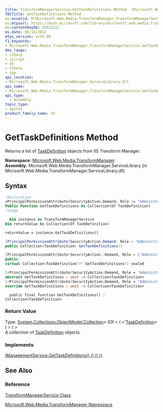 ```yaml
---
title: TransformManagerService.GetTaskDefinitions Method  (Microsoft.Web.Media.TransformManager)
TOCTitle: GetTaskDefinitions Method
ms:assetid: M:Microsoft.Web.Media.TransformManager.TransformManagerService.GetTaskDefinitions
ms:mtpsurl: https://msdn.microsoft.com/library/microsoft.web.media.transformmanager.transformmanagerservice.gettaskdefinitions(v=VS.90)
ms:contentKeyID: 35521111
ms.date: 06/14/2012
mtps_version: v=VS.90
f1_keywords:
- Microsoft.Web.Media.TransformManager.TransformManagerService.GetTaskDefinitions
dev_langs:
- csharp
- jscript
- vb
- FSharp
- cpp
api_location:
- Microsoft.Web.Media.TransformManager.ServiceLibrary.dll
api_name:
- Microsoft.Web.Media.TransformManager.TransformManagerService.GetTaskDefinitions
api_type:
  - Assembly
topic_type:
- apiref
product_family_name: VS
---
```


# GetTaskDefinitions Method

Returns a list of [TaskDefinition](taskdefinition-class-microsoft-web-media-transformmanager.md) objects from IIS Transform Manager.

**Namespace:**  [Microsoft.Web.Media.TransformManager](microsoft-web-media-transformmanager-namespace.md)  
**Assembly:**  Microsoft.Web.Media.TransformManager.ServiceLibrary (in Microsoft.Web.Media.TransformManager.ServiceLibrary.dll)

## Syntax

```vb
'Declaration
<PrincipalPermissionAttribute(SecurityAction.Demand, Role := "Administrators")> _
Public Function GetTaskDefinitions As Collection(Of TaskDefinition)
'Usage

  Dim instance As TransformManagerService
Dim returnValue As Collection(Of TaskDefinition)

returnValue = instance.GetTaskDefinitions()
```

```csharp
[PrincipalPermissionAttribute(SecurityAction.Demand, Role = "Administrators")]
public Collection<TaskDefinition> GetTaskDefinitions()
```

```cpp
[PrincipalPermissionAttribute(SecurityAction::Demand, Role = L"Administrators")]
public:
virtual Collection<TaskDefinition^>^ GetTaskDefinitions() sealed
```

``` fsharp
[<PrincipalPermissionAttribute(SecurityAction.Demand, Role = "Administrators")>]
abstract GetTaskDefinitions : unit -> Collection<TaskDefinition>
[<PrincipalPermissionAttribute(SecurityAction.Demand, Role = "Administrators")>]
override GetTaskDefinitions : unit -> Collection<TaskDefinition>
```

```jscript
  public final function GetTaskDefinitions() : Collection<TaskDefinition>
```

### Return Value

Type: [System.Collections.ObjectModel.Collection](https://msdn.microsoft.com/library/ms132397)\< (Of \< ( \<'[TaskDefinition](taskdefinition-class-microsoft-web-media-transformmanager.md)\> ) \> ) \>  
A collection of [TaskDefinition](taskdefinition-class-microsoft-web-media-transformmanager.md) objects.  

### Implements

[IManagementService.GetTaskDefinitions() () () ()](imanagementservice-gettaskdefinitions-method-microsoft-web-media-transformmanager.md)  

## See Also

### Reference

[TransformManagerService Class](transformmanagerservice-class-microsoft-web-media-transformmanager.md)

[Microsoft.Web.Media.TransformManager Namespace](microsoft-web-media-transformmanager-namespace.md)
